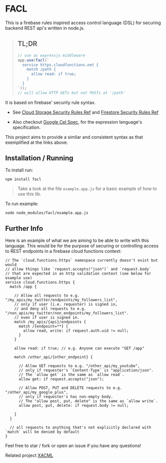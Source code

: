 # FACL

This is a firebase rules inspired access control language (DSL) for securing backend REST api's written in node.js. 

> ## TL;DR
>```js
> // use as expressjs middleware
> app.use(facl(`
>   service https.cloudfunctions.net {
>     match /path { 
>       allow read: if true;
>     }
>   }
> `));
> // will allow HTTP GETs but not POSTs at '/path'
>```

It is based on firebase' security rule syntax.

- See [Cloud Storage Security Rules Ref](https://firebase.google.com/docs/reference/security/storage/) and [Firestore Security Rules Ref](https://firebase.google.com/docs/firestore/security/rules-conditions)

- Also checkout [Google Cel Spec](https://github.com/google/cel-spec), for the expression language's specification.


This project aims to provide a similar and consistent syntax as that exemplified at the links above.

## Installation / Running

To install run:
```
npm install facl
```



> Take a look at the file `example.app.js` for a basic example of how to use this lib.

To run example:
```
node node_modules/facl/example.app.js
```

## Further Info
Here is an example of what we are aiming to be able to write with this language. This would be for the purpose of securing or controlling access to REST endpoints in a firebase cloud functions context:

```
// The `cloud.functions.https` namespace currently doesn't exist but would 
// allow things like `request.accepts("json")` and `request.body`
// that are expected in an http validation context (see below for example use)
service cloud.functions.https {
  match /app {

    // Allow all requests to e.g. "/my_apis/my_twitter/endpoints/my_followers_list",
    // only if user (i.e. requester) is signed in, 
    // and deny all requests to e.g. "/non_apis/my_twitter/non_endpoints/my_followers_list".
    // even if user is signed in.
    match /my_apis/{api}/endpoints {
      match /{endpoint=**} {
        allow read, write: if request.auth.uid != null;
      }
    }

    allow read: if true; // e.g. Anyone can execute "GET /app"

    match /other_api/{other_endpoint} {
      
      // Allow GET requests to e.g. "/other_api/my_youtube",
      // only if requester's `Content-Type` is "application/json".    
      // The `allow get` is the same as `allow read`.
      allow get: if request.accepts("json");  
          
      // Allow POST, PUT and DELETE requests to e.g. "/other_api/my_google_plus",
      // only if requester's has non-empty body.
      // The "allow post, put, delete" is the same as `allow write`.
      allow post, put, delete: if request.body != null;  
    
    }     
  }

  // all requests to anything that's not explicitly declared with `match` will be denied by default
}
```


Feel free to star / fork  or open an issue if you have any questions!

Related project [XACML](https://en.wikipedia.org/wiki/XACML)